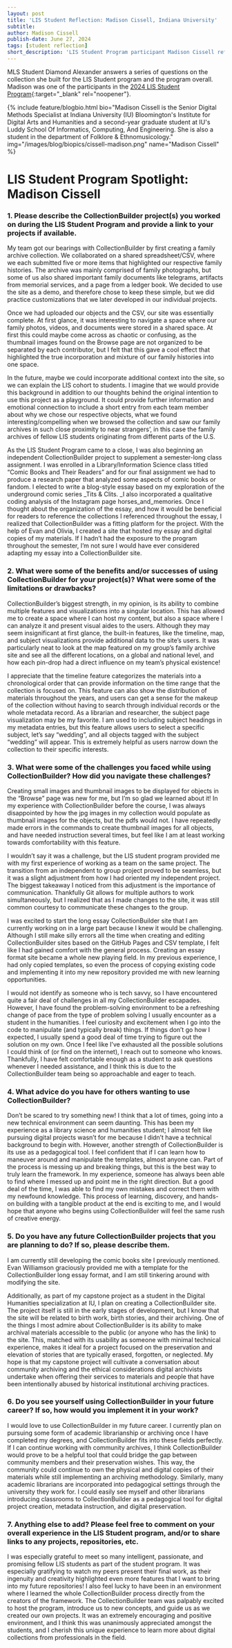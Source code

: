 ```yaml
---
layout: post
title: 'LIS Student Reflection: Madison Cissell, Indiana University'
subtitle:
author: Madison Cissell
publish-date: June 27, 2024
tags: [student reflection]
short_description: 'LIS Student Program participant Madison Cissell reflects on her time working on a collaborative project in the LIS Student program and her work creating an essay-based collection on her own.'
---
```


MLS Student Diamond Alexander answers a series of questions on the collection she built for the LIS Student program and the program overall. Madison was one of the participants in the [2024 LIS Student Program](/community/student-incentives.html){:target="_blank" rel="noopener"}. 

{% include feature/blogbio.html bio="Madison Cissell
 is the Senior Digital Methods Specialist at Indiana University (IU) Bloomington's Institute for Digital Arts and Humanities and a second-year graduate student at IU's Luddy School Of Informatics, Computing, And Engineering. She is also a student in the department of Folklore & Ethnomusicology." img="/images/blog/biopics/cissell-madison.png" name="Madison Cissell" %}

# LIS Student Program Spotlight: Madison Cissell


### 1. Please describe the CollectionBuilder project(s) you worked on during the LIS Student Program and provide a link to your projects if available.

My team got our bearings with CollectionBuilder by first creating a family archive collection. We collaborated on a shared spreadsheet/CSV, where we each submitted five or more items that highlighted our respective family histories. The archive was mainly comprised of family photographs, but some of us also shared important family documents like telegrams, artifacts from memorial services, and a page from a ledger book. We decided to use the site as a demo, and therefore chose to keep these simple, but we did practice customizations that we later developed in our individual projects. 

Once we had uploaded our objects and the CSV, our site was essentially complete. At first glance, it was interesting to navigate a space where our family photos, videos, and documents were stored in a shared space. At first this could maybe come across as chaotic or confusing, as the thumbnail images found on the Browse page are not organized to be separated by each contributor, but I felt that this gave a cool effect that highlighted the true incorporation and mixture of our family histories into one space. 

In the future, maybe we could incorporate additional context into the site, so we can explain the LIS cohort to students. I imagine that we would provide this background in addition to our thoughts behind the original intention to use this project as a playground. It could provide further information and emotional connection to include a short entry from each team member about why we chose our respective objects, what we found interesting/compelling when we browsed the collection and saw our family archives in such close proximity to near strangers’, in this case the family archives of fellow LIS students originating from different parts of the U.S.

As the LIS Student Program came to a close, I was also beginning an independent CollectionBuilder project to supplement a semester-long class assignment. I was enrolled in a Library/Information Science class titled “Comic Books and Their Readers” and for our final assignment we had to produce a research paper that analyzed some aspects of comic books or fandom. I elected to write a blog-style essay based on my exploration of the underground comic series _Tits & Clits. _I also incorporated a qualitative coding analysis of the Instagram page horses_and_memories. Once I thought about the organization of the essay, and how it would be beneficial for readers to reference the collections I referenced throughout the essay, I realized that CollectionBuilder was a fitting platform for the project. With the help of Evan and Olivia, I created a site that hosted my essay and digital copies of my materials. If I hadn’t had the exposure to the program throughout the semester, I’m not sure I would have ever considered adapting my essay into a CollectionBuilder site. 

### 2. What were some of the benefits and/or successes of using CollectionBuilder for your project(s)? What were some of the limitations or drawbacks?

CollectionBuilder’s biggest strength, in my opinion, is its ability to combine multiple features and visualizations into a singular location. This has allowed me to create a space where I can host my content, but also a space where I can analyze it and present visual aides to the users. Although they may seem insignificant at first glance, the built-in features, like the timeline, map, and subject visualizations provide additional data to the site’s users. It was particularly neat to look at the map featured on my group’s family archive site and see all the different locations, on a global and national level, and how each pin-drop had a direct influence on my team’s physical existence! 

I appreciate that the timeline feature categorizes the materials into a chronological order that can provide information on the time range that the collection is focused on. This feature can also show the distribution of materials throughout the years, and users can get a sense for the makeup of the collection without having to search through individual records or the whole metadata record. As a librarian and researcher, the subject page visualization may be my favorite. I am used to including subject headings in my metadata entries, but this feature allows users to select a specific subject, let’s say “wedding”, and all objects tagged with the subject “wedding” will appear. This is extremely helpful as users narrow down the collection to their specific interests. 

### 3. What were some of the challenges you faced while using CollectionBuilder? How did you navigate these challenges?

Creating small images and thumbnail images to be displayed for objects in the “Browse” page was new for me, but I’m so glad we learned about it! In my experience with CollectionBuilder before the course, I was always disappointed by how the jpg images in my collection would populate as thumbnail images for the objects, but the pdfs would not. I have repeatedly made errors in the commands to create thumbnail images for all objects, and have needed instruction several times, but feel like I am at least working towards comfortability with this feature. 

I wouldn’t say it was a challenge, but the LIS student program provided me with my first experience of working as a team on the same project. The transition from an independent to group project proved to be seamless, but it was a slight adjustment from how I had oriented my independent project. The biggest takeaway I noticed from this adjustment is the importance of communication. Thankfully Git allows for multiple authors to work simultaneously, but I realized that as I made changes to the site, it was still common courtesy to communicate these changes to the group. 

I was excited to start the long essay CollectionBuilder site that I am currently working on in a large part because I knew it would be challenging. Although I still make silly errors all the time when creating and editing CollectionBuilder sites based on the GitHub Pages and CSV template, I felt like I had gained comfort with the general process. Creating an essay format site became a whole new playing field. In my previous experience, I had only copied templates, so even the process of copying existing code and implementing it into my new repository provided me with new learning opportunities. 

I would not identify as someone who is tech savvy, so I have encountered quite a fair deal of challenges in all my CollectionBuilder escapades. However, I have found the problem-solving environment to be a refreshing change of pace from the type of problem solving I usually encounter as a student in the humanities. I feel curiosity and excitement when I go into the code to manipulate (and typically break) things. If things don’t go how I expected, I usually spend a good deal of time trying to figure out the solution on my own. Once I feel like I’ve exhausted all the possible solutions I could think of (or find on the internet), I reach out to someone who knows. Thankfully, I have felt comfortable enough as a student to ask questions whenever I needed assistance, and I think this is due to the CollectionBuilder team being so approachable and eager to teach. 

### 4. What advice do you have for others wanting to use CollectionBuilder?

Don’t be scared to try something new! I think that a lot of times, going into a new technical environment can seem daunting. This has been my experience as a library science and humanities student; I almost felt like pursuing digital projects wasn’t for me because I didn’t have a technical background to begin with. However, another strength of CollectionBuilder is its use as a pedagogical tool. I feel confident that if I can learn how to maneuver around and manipulate the templates, almost anyone can. Part of the process is messing up and breaking things, but this is the best way to truly learn the framework. In my experience, someone has always been able to find where I messed up and point me in the right direction. But a good deal of the time, I was able to find my own mistakes and correct them with my newfound knowledge. This process of learning, discovery, and hands-on building with a tangible product at the end is exciting to me, and I would hope that anyone who begins using CollectionBuilder will feel the same rush of creative energy. 

### 5. Do you have any future CollectionBuilder projects that you are planning to do? If so, please describe them.

I am currently still developing the comic books site I previously mentioned. Evan Williamson graciously provided me with a template for the CollectionBuilder long essay format, and I am still tinkering around with modifying the site. 

Additionally, as part of my capstone project as a student in the Digital Humanities specialization at IU, I plan on creating a CollectionBuilder site. The project itself is still in the early stages of development, but I know that the site will be related to birth work, birth stories, and their archiving. One of the things I most admire about CollectionBuilder is its ability to make archival materials accessible to the public (or anyone who has the link) to the site. This, matched with its usability as someone with minimal technical experience, makes it ideal for a project focused on the preservation and elevation of stories that are typically erased, forgotten, or neglected. My hope is that my capstone project will cultivate a conversation about community archiving and the ethical considerations digital archivists undertake when offering their services to materials and people that have been intentionally abused by historical institutional archiving practices.

### 6. Do you see yourself using CollectionBuilder in your future career? If so, how would you implement it in your work?

I would love to use CollectionBuilder in my future career. I currently plan on pursuing some form of academic librarianship or archiving once I have completed my degrees, and CollectionBuilder fits into these fields perfectly. If I can continue working with community archives, I think CollectionBuilder would prove to be a helpful tool that could bridge the gap between community members and their preservation wishes. This way, the community could continue to own the physical and digital copies of their materials while still implementing an archiving methodology. Similarly, many academic librarians are incorporated into pedagogical settings through the university they work for. I could easily see myself and other librarians introducing classrooms to CollectionBuilder as a pedagogical tool for digital project creation, metadata instruction, and digital preservation. 

### 7. Anything else to add? Please feel free to comment on your overall experience in the LIS Student program, and/or to share links to any projects, repositories, etc.

I was especially grateful to meet so many intelligent, passionate, and promising fellow LIS students as part of the student program. It was especially gratifying to watch my peers present their final work, as their ingenuity and creativity highlighted even more features that I want to bring into my future repositories! I also feel lucky to have been in an environment where I learned the whole CollectionBuilder process directly from the creators of the framework. The CollectionBuilder team was palpably excited to host the program, introduce us to new concepts, and guide us as we created our own projects. It was an extremely encouraging and positive environment, and I think this was unanimously appreciated amongst the students, and I cherish this unique experience to learn more about digital collections from professionals in the field. 


